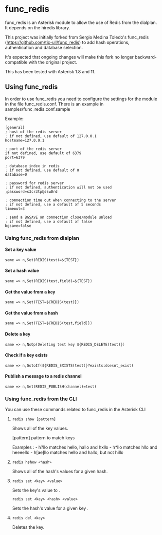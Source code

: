 # func_redis

func_redis is an Asterisk module to allow the use of Redis from the dialplan.
It depends on the hiredis library.

This project was initially forked from Sergio Medina Toledo's func_redis (https://github.com/tic-ull/func_redis) to add hash operations, authentication and database selection.

It's expected that ongoing changes will make this fork no longer backward-compatible with the original
project.

This has been tested with Asterisk 1.8 and 11.

## Using func_redis

In order to use func_redis you need to configure the settings for the module 
in the file func_redis.conf. There is an example in samples/func_redis.conf.sample

Example:

```
[general]
; host of the redis server
; if not defined, use default of 127.0.0.1
hostname=127.0.0.1

; port of the redis server
if not defined, use default of 6379
port=6379

; database index in redis
; if not defined, use default of 0
database=0

; password for redis server
; if not defined, authentication will not be used
;password=s3cr3tp@ssw0rd

; connection time out when connecting to the server
; if not defined, use a default of 5 seconds
timeout=3

; send a BGSAVE on connection close/module unload
; if not defined, use a default of false
bgsave=false
```


### Using func_redis from dialplan

#### Set a key value
```same => n,Set(REDIS(test)=${TEST})```

#### Set a hash value
```same => n,Set(REDIS(test,field)=${TEST})```

#### Get the value from a key
```same => n,Set(TEST=${REDIS(test)})```

#### Get the value from a hash
```same => n,Set(TEST=${REDIS(test,field)})```

#### Delete a key
```same => n,NoOp(Deleting test key ${REDIS_DELETE(test)})```

#### Check if a key exists
```same => n,GotoIf(${REDIS_EXISTS(test)}?exists:doesnt_exist)```

#### Publish a message to a redis channel
```same => n,Set(REDIS_PUBLISH(channel)=test)```

### Using func_redis from the CLI

You can use these commands related to func_redis in the Asterisk CLI 

1. ```redis show [pattern]```

    Shows all of the key values.

    [pattern] pattern to match keys

    Examples :
        - h?llo matches hello, hallo and hxllo
        - h*llo matches hllo and heeeello
        - h[ae]llo matches hello and hallo, but not hillo

2. ```redis hshow <hash>```

    Shows all of the hash's values for a given hash.
    
3. ```redis set <key> <value>```

    Sets the key's <key> value to <value>.

   ```redis set <key> <hash> <value>```

    Sets the hash's <hash> value <value> for a given key <key>.
    
4. ```redis del <key>```

    Deletes the key.
